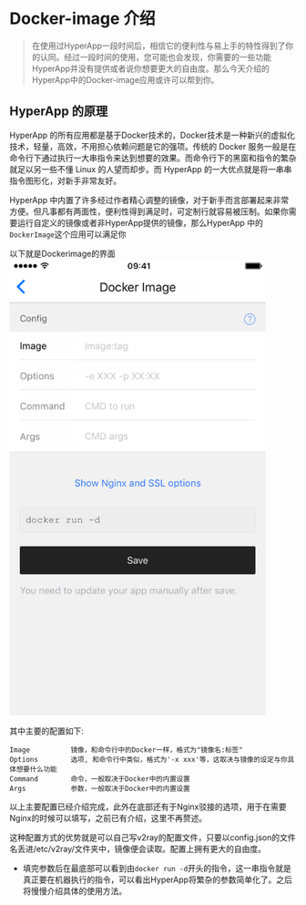 # Docker-image 介绍

>在使用过HyperApp一段时间后，相信它的便利性与易上手的特性得到了你的认同。经过一段时间的使用，您可能也会发现，你需要的一些功能HyperApp并没有提供或者说你想要更大的自由度。那么今天介绍的 HyperApp中的Docker-image应用或许可以帮到你。

## HyperApp 的原理

HyperApp 的所有应用都是基于Docker技术的，Docker技术是一种新兴的虚拟化技术，轻量，高效，不用担心依赖问题是它的强项。传统的 Docker 服务一般是在命令行下通过执行一大串指令来达到想要的效果。而命令行下的黑窗和指令的繁杂就足以另一些不懂 Linux 的人望而却步。而 HyperApp 的一大优点就是将一串串指令图形化，对新手非常友好。

HyperApp 中内置了许多经过作者精心调整的镜像，对于新手而言部署起来非常方便。但凡事都有两面性，便利性得到满足时，可定制行就容易被压制。如果你需要运行自定义的镜像或者非HyperApp提供的镜像，那么HyperApp 中的`DockerImage`这个应用可以满足你

以下就是Dockerimage的界面
<img src="/images/dockerimage-1.png" width="450" />

其中主要的配置如下:

```
Image          镜像，和命令行中的Docker一样，格式为"镜像名:标签"
Options        选项, 和命令行中类似，格式为'-x xxx'等，这取决与镜像的设定与你具体想要什么功能
Command        命令，一般取决于Docker中的内置设置
Args           参数，一般取决于Docker中的内置设置
```

以上主要配置已经介绍完成，此外在底部还有于Nginx驳接的选项，用于在需要Nginx的时候可以填写，之前已有介绍，这里不再赘述。

这种配置方式的优势就是可以自己写v2ray的配置文件，只要以config.json的文件名丢进/etc/v2ray/文件夹中，镜像便会读取。配置上拥有更大的自由度。

- 填完参数后在最底部可以看到由`docker run -d`开头的指令，这一串指令就是真正要在机器执行的指令，可以看出HyperApp将繁杂的参数简单化了。之后将慢慢介绍具体的使用方法。
